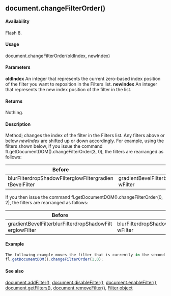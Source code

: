 ## document.changeFilterOrder()

#### Availability

Flash 8.

#### Usage

document.changeFilterOrder(oldIndex, newIndex)

#### Parameters

**oldIndex** An integer that represents the current zero-based index position of the filter you want to reposition in the Filters list.
**newIndex** An integer that represents the new index position of the filter in the list.

#### Returns

Nothing.

#### Description

Method; changes the index of the filter in the Filters list. Any filters above or below *newIndex* are shifted up or down accordingly. For example, using the filters shown below, if you issue the command fl.getDocumentDOM().changeFilterOrder(3, 0), the filters are rearranged as follows:

| **Before**                                               | **After**                                                |
|----------------------------------------------------------|----------------------------------------------------------|
| blurFilterdropShadowFilterglowFiltergradien tBevelFilter | gradientBevelFilterblurFilterdropShadowFilterglo wFilter |

If you then issue the command fl.getDocumentDOM().changeFilterOrder(0, 2), the filters are rearranged as follows:

| **Before**                                               | **After**                                                |
|----------------------------------------------------------|----------------------------------------------------------|
| gradientBevelFilterblurFilterdropShadowFilt erglowFilter | blurFilterdropShadowFiltergradientBevelFilterglo wFilter |

#### Example

```javascript
The following example moves the filter that is currently in the second position in the Filters list to the first position:
fl.getDocumentDOM().changeFilterOrder(1,0);

```
#### See also

[document.addFilter()](#!AdobeDocs/developers-animatesdk-docs/master/Document_object/documen3.md), [document.disableFilter()](#!AdobeDocs/developers-animatesdk-docs/master/Document_object/docume47.md), [document.enableFilter()](#!AdobeDocs/developers-animatesdk-docs/master/Document_object/docume59.md), [document.getFilters()](#!AdobeDocs/developers-animatesdk-docs/master/Document_object/docume79.md), [document.removeFilter()](#!AdobeDocs/developers-animatesdk-docs/master/Document_object/docum270.md), [Filter object](#!AdobeDocs/developers-animatesdk-docs/master/Filter_object/filter_summary.md)
